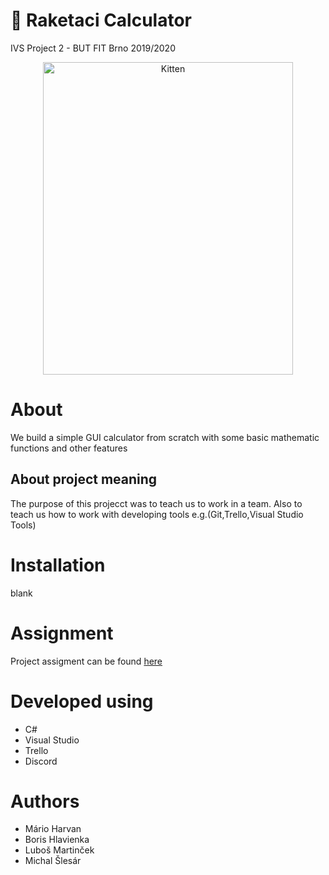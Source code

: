 # :rocket: Raketaci Calculator
IVS Project 2 - BUT FIT Brno 2019/2020
<div align="center">

<img src="https://github.com/majkoce/Raketaci_calculator_development/blob/master/mockup/kalkulacka.jpg" alt="Kitten"
	title="Calculator" width="400" height="500" />
</div>

# About
We build a simple GUI calculator from scratch with some basic mathematic functions and other features
## About project meaning
The purpose of this projecct was to teach us to work in a team. Also to teach us how to work with developing tools e.g.(Git,Trello,Visual Studio Tools)

# Installation
blank

# Assignment
Project assigment can be found [here](http://ivs.fit.vutbr.cz/projekt-2_tymova_spoluprace2019-20.html)

# Developed using
 * C# 
 * Visual Studio
 * Trello
 * Discord
 
# Authors
 * Mário Harvan
 * Boris Hlavienka
 * Luboš Martinček
 * Michal Šlesár 
 
